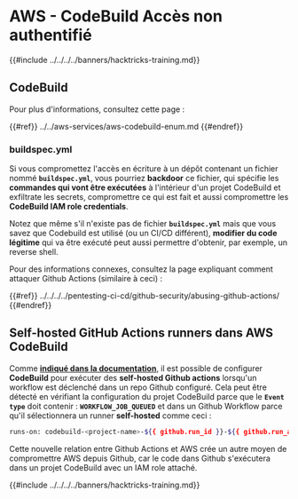 # AWS - CodeBuild Accès non authentifié

{{#include ../../../../banners/hacktricks-training.md}}

## CodeBuild

Pour plus d'informations, consultez cette page :

{{#ref}}
../../aws-services/aws-codebuild-enum.md
{{#endref}}

### buildspec.yml

Si vous compromettez l'accès en écriture à un dépôt contenant un fichier nommé **`buildspec.yml`**, vous pourriez **backdoor** ce fichier, qui spécifie les **commandes qui vont être exécutées** à l'intérieur d'un projet CodeBuild et exfiltrate les secrets, compromettre ce qui est fait et aussi compromettre les **CodeBuild IAM role credentials**.

Notez que même s'il n'existe pas de fichier **`buildspec.yml`** mais que vous savez que Codebuild est utilisé (ou un CI/CD différent), **modifier du code légitime** qui va être exécuté peut aussi permettre d'obtenir, par exemple, un reverse shell.

Pour des informations connexes, consultez la page expliquant comment attaquer Github Actions (similaire à ceci) :

{{#ref}}
../../../../pentesting-ci-cd/github-security/abusing-github-actions/
{{#endref}}

## Self-hosted GitHub Actions runners dans AWS CodeBuild <a href="#action-runner" id="action-runner"></a>

Comme [**indiqué dans la documentation**](https://docs.aws.amazon.com/codebuild/latest/userguide/action-runner.html), il est possible de configurer **CodeBuild** pour exécuter des **self-hosted Github actions** lorsqu'un workflow est déclenché dans un repo Github configuré. Cela peut être détecté en vérifiant la configuration du projet CodeBuild parce que le **`Event type`** doit contenir : **`WORKFLOW_JOB_QUEUED`** et dans un Github Workflow parce qu'il sélectionnera un runner **self-hosted** comme ceci :
```bash
runs-on: codebuild-<project-name>-${{ github.run_id }}-${{ github.run_attempt }}
```
Cette nouvelle relation entre Github Actions et AWS crée un autre moyen de compromettre AWS depuis Github, car le code dans Github s'exécutera dans un projet CodeBuild avec un IAM role attaché.

{{#include ../../../../banners/hacktricks-training.md}}
